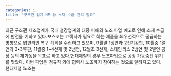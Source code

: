 ```yaml
---
categories: i
title: "구조관 업계 HR 등 소재 수급 관리 필요"
---
```

최근 구조관 제조업계가 국내 철강업계의 태풍 피해와 노조 파업 예고로 인해 소재 수급에 만전을 기하고 있다.포스코는 고객사가 필요로 하는 제품을 최우선적으로 공급하는 방향으로 압연라인 복구 계획을 수립하고 있으며, 9월말 1냉연과 2전기강판, 10월중 1열연과 2•3후판, 11월중 1•4선재 및 2냉연, 12월초 3선재, 스테인리스 2냉연 및 2열연 공장 등의 재가동을 목표로 하고 있다.현대제철의 경우 노조파업으로 공장 가동중단 위기를 맞았다. 이번 파업은 정규직 외에 협력사 노조까지 참여하는 것으로 알려지고 있다. 현대제철 노조는
